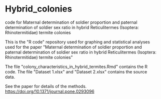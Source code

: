 # Hybrid_colonies
code for Maternal determination of soldier proportion and paternal determination of soldier sex ratio in hybrid Reticulitermes (Isoptera: Rhinotermitidae) termite colonies

This is the "R code" repository used for graphing and statistical analyses used for the paper "Maternal determination of soldier proportion and paternal determination of soldier sex ratio in hybrid Reticulitermes (Isoptera: Rhinotermitidae) termite colonies"

The file "colony_characteristics_in_hybrid_termites.Rmd" contains the R code. The file "Dataset 1.xlsx" and "Dataset 2.xlsx" contains the source data.

See the paper for details of the methods.
https://doi.org/10.1371/journal.pone.0293096
